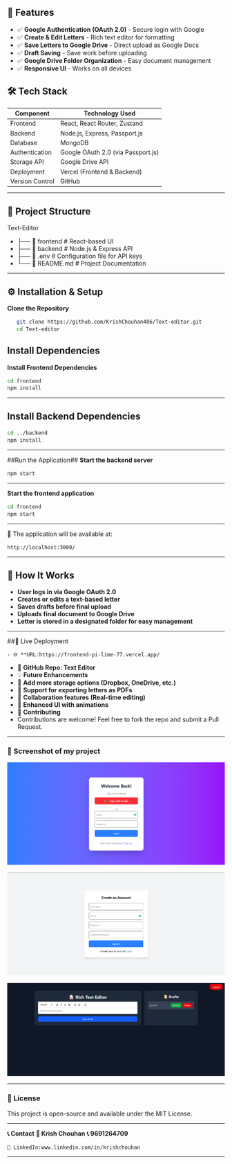 ## 🚀 Features
- ✅ **Google Authentication (OAuth 2.0)** - Secure login with Google
- ✅ **Create & Edit Letters** - Rich text editor for formatting
- ✅ **Save Letters to Google Drive** - Direct upload as Google Docs
- ✅ **Draft Saving** - Save work before uploading
- ✅ **Google Drive Folder Organization** - Easy document management
- ✅ **Responsive UI** - Works on all devices

## 🛠️ Tech Stack
| Component       | Technology Used                  |
|-----------------|----------------------------------|
| Frontend        | React, React Router, Zustand     |
| Backend         | Node.js, Express, Passport.js    |
| Database        | MongoDB                          |
| Authentication  | Google OAuth 2.0 (via Passport.js) |
| Storage API     | Google Drive API                 |
| Deployment      | Vercel (Frontend & Backend)      |
| Version Control | GitHub                           |

---

## 📂 Project Structure

Text-Editor
- ├── 📄 frontend      # React-based UI
- ├── 📄 backend       # Node.js & Express API
- ├── 📄 .env          # Configuration file for API keys
- └── 📄 README.md     # Project Documentation

---

## ⚙️ Installation & Setup

**Clone the Repository**
```bash
   git clone https://github.com/KrishChouhan486/Text-editor.git
   cd Text-editor
```

## Install Dependencies
**Install Frontend Dependencies**
```bash
cd frontend
npm install
```
---

## Install Backend Dependencies
```bash
cd ../backend
npm install
```
---

##Run the Application##
**Start the backend server**
```bash
npm start
```
---

**Start the frontend application**
```bash
cd frontend
npm start
```
---

🔗 The application will be available at:
```bash
http://localhost:3000/
```
---

## 🔬 How It Works
- **User logs in via Google OAuth 2.0**
- **Creates or edits a text-based letter**
- **Saves drafts before final upload**
- **Uploads final document to Google Drive**
- **Letter is stored in a designated folder for easy management**

---


##🔗 Live Deployment
```base
- 🌐 **URL:https://frontend-pi-lime-77.vercel.app/
```
- 📂 **GitHub Repo: Text Editor**
- 💡 **Future Enhancements**
- 🚀 **Add more storage options (Dropbox, OneDrive, etc.)**
- 🚀 **Support for exporting letters as PDFs**
- 🚀 **Collaboration features (Real-time editing)**
- 🚀 **Enhanced UI with animations**
- 🤝 **Contributing**
- Contributions are welcome! Feel free to fork the repo and submit a Pull Request.
  
---


### 📸 Screenshot of my project
![Screenshot 1](https://github.com/KrishChouhan486/Text-editor/blob/a011a6dd21fdb7590e7f8d165fc33c69e8ecd31c/Screenshot%202025-03-31%20153006.png)


![Screenshot 2](https://github.com/KrishChouhan486/Text-editor/blob/a011a6dd21fdb7590e7f8d165fc33c69e8ecd31c/Screenshot%202025-03-31%20153019.png)



![Screenshot 3](https://github.com/KrishChouhan486/Text-editor/blob/a011a6dd21fdb7590e7f8d165fc33c69e8ecd31c/Screenshot%202025-03-31%20153049.png)



---

### 📄 License
This project is open-source and available under the MIT License.

---

**📞 Contact**
**📧 Krish Chouhan**
**📞 9691264709**
```base
🔗 LinkedIn:www.linkedin.com/in/krishchouhan
```

---
